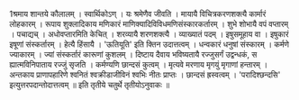 

  
1श्रमाय शान्तये कौलालम् । स्वार्थिकोऽण् । यः श्रमेणैव जीवति । मायायै विचित्रकरणशक्त्यै कार्मारं लोहकारम् । रूपाय शुक्लादिकाय मणिकारं माणिक्यादिविविधमणिसंस्कारकर्तारम् । शुभे शोभायै वपं वप्तारम् । पचाद्यच् । अधोवप्तारमिति केचित् । शरव्यायै शरणशक्त्यै । व्याख्यातं पदम् । इषुसमूहाय वा । इषुकारं इषूणां संस्कर्तारम् । हेत्यै हिंसायै । 'ऊतियूति' इति क्तिन उदात्तत्वम् । धन्वकारं धनुषां संस्कारम् । कर्मणे ज्याकारम् । ज्यां संस्कर्तारं कारूणां कुशलम् । दिष्टाय दैवाय भविष्यतायै रज्जुसर्गं उद्वन्धकं, स ह्यात्मविनिपाताय रज्जुं सृजति । कर्मण्यणि छान्दसं कुत्वम् । मृत्यवे मरणाय मृगयुं मृगाणां हन्तारम् । अन्तकाय प्राणापहारिणे श्वनितं श्वक्रीडाजीविनं श्वभिः नीतः प्राप्तः । छान्दसं ह्रस्वत्वम् । 'परादिश्छन्दसि' इत्युत्तरपदान्तोदात्तत्वम् ॥
इति तृतीये चतुर्थे तृतीयोऽनुवाकः ॥  
